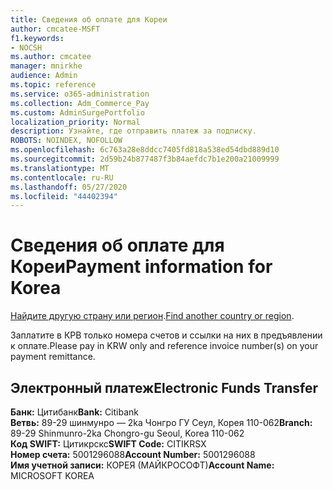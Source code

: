 ```yaml
---
title: Сведения об оплате для Кореи
author: cmcatee-MSFT
f1.keywords:
- NOCSH
ms.author: cmcatee
manager: mnirkhe
audience: Admin
ms.topic: reference
ms.service: o365-administration
ms.collection: Adm_Commerce_Pay
ms.custom: AdminSurgePortfolio
localization_priority: Normal
description: Узнайте, где отправить платеж за подписку.
ROBOTS: NOINDEX, NOFOLLOW
ms.openlocfilehash: 6c763a28e8ddcc7405fd818a538ed54dbd889d10
ms.sourcegitcommit: 2d59b24b877487f3b84aefdc7b1e200a21009999
ms.translationtype: MT
ms.contentlocale: ru-RU
ms.lasthandoff: 05/27/2020
ms.locfileid: "44402394"
---
```

# <a name="payment-information-for-korea"></a><span data-ttu-id="40f78-103">Сведения об оплате для Кореи</span><span class="sxs-lookup"><span data-stu-id="40f78-103">Payment information for Korea</span></span>

<span data-ttu-id="40f78-104">[Найдите другую страну или регион](../billing-and-payments/pay-for-your-subscription.md).</span><span class="sxs-lookup"><span data-stu-id="40f78-104">[Find another country or region](../billing-and-payments/pay-for-your-subscription.md).</span></span>

<span data-ttu-id="40f78-105">Заплатите в КРВ только номера счетов и ссылки на них в предъявлении к оплате.</span><span class="sxs-lookup"><span data-stu-id="40f78-105">Please pay in KRW only and reference invoice number(s) on your payment remittance.</span></span>

## <a name="electronic-funds-transfer"></a><span data-ttu-id="40f78-106">Электронный платеж</span><span class="sxs-lookup"><span data-stu-id="40f78-106">Electronic Funds Transfer</span></span>

<span data-ttu-id="40f78-107">**Банк:** Цитибанк</span><span class="sxs-lookup"><span data-stu-id="40f78-107">**Bank:** Citibank</span></span>  
<span data-ttu-id="40f78-108">**Ветвь:** 89-29 шинмунро — 2ka Чонгро ГУ Сеул, Корея 110-062</span><span class="sxs-lookup"><span data-stu-id="40f78-108">**Branch:** 89-29 Shinmunro-2ka Chongro-gu Seoul, Korea 110-062</span></span>  
<span data-ttu-id="40f78-109">**Код SWIFT:** Цитикрскс</span><span class="sxs-lookup"><span data-stu-id="40f78-109">**SWIFT Code:** CITIKRSX</span></span>  
<span data-ttu-id="40f78-110">**Номер счета:** 5001296088</span><span class="sxs-lookup"><span data-stu-id="40f78-110">**Account Number:** 5001296088</span></span>  
<span data-ttu-id="40f78-111">**Имя учетной записи:** КОРЕЯ (МАЙКРОСОФТ)</span><span class="sxs-lookup"><span data-stu-id="40f78-111">**Account Name:** MICROSOFT KOREA</span></span>  